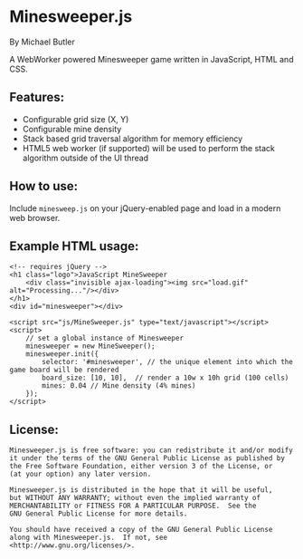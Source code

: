 Minesweeper.js
===========
By Michael Butler

A WebWorker powered Minesweeper game written in JavaScript, HTML and CSS.

Features:
-----------
+ Configurable grid size (X, Y)
+ Configurable mine density
+ Stack based grid traversal algorithm for memory efficiency
+ HTML5 web worker (if supported) will be used to perform the stack algorithm outside of the UI thread

How to use:
-----------
Include `minesweep.js` on your jQuery-enabled page and load in a modern web browser.

Example HTML usage:
-----------
```
<!-- requires jQuery -->
<h1 class="logo">JavaScript MineSweeper
    <div class="invisible ajax-loading"><img src="load.gif" alt="Processing..."/></div>
</h1>
<div id="minesweeper"></div>

<script src="js/MineSweeper.js" type="text/javascript"></script>
<script>
    // set a global instance of Minesweeper
    minesweeper = new MineSweeper();
    minesweeper.init({
        selector: '#minesweeper', // the unique element into which the game board will be rendered
        board_size: [10, 10],  // render a 10w x 10h grid (100 cells)
        mines: 0.04 // Mine density (4% mines)
    });
</script>
```

License:
-----------
    Minesweeper.js is free software: you can redistribute it and/or modify
    it under the terms of the GNU General Public License as published by
    the Free Software Foundation, either version 3 of the License, or
    (at your option) any later version.

    Minesweeper.js is distributed in the hope that it will be useful,
    but WITHOUT ANY WARRANTY; without even the implied warranty of
    MERCHANTABILITY or FITNESS FOR A PARTICULAR PURPOSE.  See the
    GNU General Public License for more details.

    You should have received a copy of the GNU General Public License
    along with Minesweeper.js.  If not, see <http://www.gnu.org/licenses/>.
